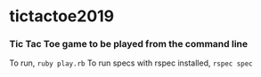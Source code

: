 # tictactoe2019

### Tic Tac Toe game to be played from the command line

To run, `ruby play.rb`
To run specs with rspec installed, `rspec spec`
